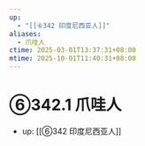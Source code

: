 ```yaml
---
up:
  - "[[⑥342 印度尼西亚人]]"
aliases:
  - 爪哇人
ctime: 2025-03-01T13:37:31+08:00
mtime: 2025-10-01T11:40:31+08:00
---
```


# ⑥342.1 爪哇人

- up: [[⑥342 印度尼西亚人]]

